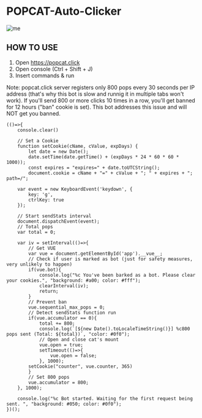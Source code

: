 # POPCAT-Auto-Clicker

![me](https://c.tenor.com/NkAegm0IP8IAAAAC/popcat.gif)
## HOW TO USE
1) Open https://popcat.click
2) Open console (Ctrl + Shift + J)
3) Insert commands & run

Note: popcat.click server registers only 800 pops every 30 seconds per IP address (that's why this bot is slow and runnig it in multiple tabs won't work).
If you'll send 800 or more clicks 10 times in a row, you'll get banned for 12 hours ("ban" cookie is set).
This bot addresses this issue and will NOT get you banned.

```
(()=>{    
    console.clear()

    // Set a Cookie
    function setCookie(cName, cValue, expDays) {
        let date = new Date();
        date.setTime(date.getTime() + (expDays * 24 * 60 * 60 * 1000));
        const expires = "expires=" + date.toUTCString();
        document.cookie = cName + "=" + cValue + "; " + expires + "; path=/";
	
    var event = new KeyboardEvent('keydown', {
        key: 'g',
        ctrlKey: true
    });

    // Start sendStats interval
    document.dispatchEvent(event);
    // Total pops
    var total = 0;

    var iv = setInterval(()=>{
        // Get VUE
        var vue = document.getElementById('app').__vue__;
        // Check if user is marked as bot (just for safety measures, very unlikely to happen)
        if(vue.bot){
            console.log("%c You've been barked as a bot. Please clear your cookies.", "background: #a00; color: #fff");
            clearInterval(iv);
            return;
        }
        // Prevent ban
        vue.sequential_max_pops = 0;
        // Detect sendStats function run
        if(vue.accumulator == 0){
            total += 800;
            console.log(`[${new Date().toLocaleTimeString()}] %c800 pops sent (Total: ${total})`, "color: #0f0");
			// Open and close cat's mount
            vue.open = true;
            setTimeout(()=>{
                vue.open = false;
            }, 1000);
	    setCookie("counter", vue.counter, 365)
        }
        // Set 800 pops
        vue.accumulator = 800;
    }, 1000);

    console.log("%c Bot started. Waiting for the first request being sent. ", "background: #050; color: #0f0");
})();
```
